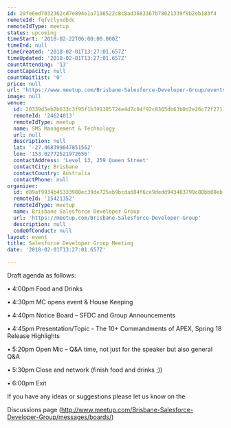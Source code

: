 ```yaml
---
id: 29fe6ed7032362cd7e894e1a7198522c8c8ad3683367b78021339f9b2eb183f4
remoteId: fqfvclyxdbdc
remoteIdType: meetup
status: upcoming
timeStart: '2018-02-22T06:00:00.000Z'
timeEnd: null
timeCreated: '2018-02-01T13:27:01.657Z'
timeUpdated: '2018-02-01T13:27:01.657Z'
countAttending: '13'
countCapacity: null
countWaitlist: '0'
price: null
url: 'https://www.meetup.com/Brisbane-Salesforce-Developer-Group/events/245821688/'
image: null
venue:
  id: 20339d5eb2b633c3f95f1b391385724e4d7c84f92c8365db63b0d2e26c72f271
  remoteId: '24624013'
  remoteIdType: meetup
  name: SMS Management & Technology
  url: null
  description: null
  lat: '-27.468399047851562'
  lon: '153.02772521972656'
  contactAddress: 'Level 13, 259 Queen Street'
  contactCity: Brisbane
  contactCountry: Australia
  contactPhone: null
organizer:
  id: d89af9934b45333980ec39de725ab9bcdab84f6ce9dedd943403799c80bb00eb
  remoteId: '15421352'
  remoteIdType: meetup
  name: Brisbane Salesforce Developer Group
  url: 'https://meetup.com/Brisbane-Salesforce-Developer-Group'
  description: null
  codeOfConduct: null
layout: event
title: Salesforce Developer Group Meeting
date: '2018-02-01T13:27:01.657Z'

---
```

<p>Draft agenda as follows:</p> <p>• 4:00pm Food and Drinks</p> <p>• 4:30pm MC opens event &amp; House Keeping</p> <p>• 4:40pm Notice Board – SFDC and Group Announcements</p> <p>• 4:45pm Presentation/Topic - The 10+ Commandments of APEX, Spring 18 Release Highlights</p> <p>• 5:20pm Open Mic – Q&amp;A time, not just for the speaker but also general Q&amp;A</p> <p>• 5:30pm Close and network (finish food and drinks ;))</p> <p>• 6:00pm Exit</p> <p>If you have any ideas or suggestions please let us know on the</p> <p>Discussions page (<a href="http://www.meetup.com/Brisbane-Salesforce-Developer-Group/messages/boards/" class="linkified">http://www.meetup.com/Brisbane-Salesforce-Developer-Group/messages/boards/</a>)</p>
